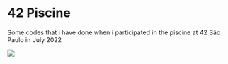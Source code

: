 # 42 Piscine

Some codes that i have done when i participated in the piscine at 42 São Paulo in July 2022

![](https://media.giphy.com/media/dNgK7Ws7y176U/giphy.gif)
